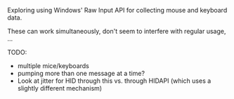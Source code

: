 Exploring using Windows' Raw Input API for collecting mouse and keyboard data.

These can work simultaneously, don't seem to interfere with regular usage, ...

TODO:
  - multiple mice/keyboards
  - pumping more than one message at a time?
  - Look at jitter for HID through this vs. through HIDAPI (which uses a slightly different mechanism)

